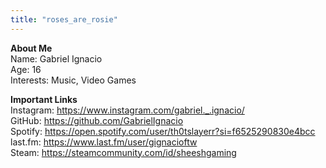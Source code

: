 ```yaml
---
title: "roses_are_rosie"
---
```


**About Me**  
Name: Gabriel Ignacio  
Age: 16  
Interests: Music, Video Games  

**Important Links**  
Instagram: https://www.instagram.com/gabriel._.ignacio/  
GitHub: https://github.com/GabrielIgnacio  
Spotify: https://open.spotify.com/user/th0tslayerr?si=f6525290830e4bcc  
last.fm: https://www.last.fm/user/gignacioftw  
Steam: https://steamcommunity.com/id/sheeshgaming  
